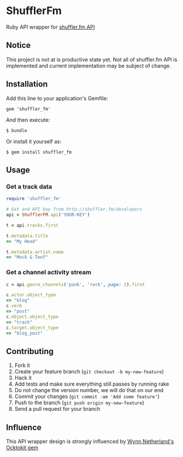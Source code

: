 # ShufflerFm

Ruby API wrapper for [shuffler.fm API](http://developers.shuffler.fm/)

## Notice

This project is not at is productive state yet. Not all of shuffler.fm API is implemented
and current implementation may be subject of change.

## Installation

Add this line to your application's Gemfile:

    gem 'shuffler_fm'

And then execute:

    $ bundle

Or install it yourself as:

    $ gem install shuffler_fm

## Usage

### Get a track data
```ruby
require 'shuffler_fm'

# Get and API key from http://shuffler.fm/developers
api = ShufflerFM.api('YOUR-KEY')

t = api.tracks.first

t.metadata.title
=> "My Head"

t.metadata.artist.name
=> "Mock & Toof"
```

### Get a channel activity stream
```ruby
c = api.genre_channels('punk', 'rock', page: 2).first

c.actor.object_type
=> "blog"
c.verb
=> "post"
c.object.object_type
=> "track"
c.target.object_type
=> "blog_post"
```

## Contributing

1. Fork it
2. Create your feature branch (`git checkout -b my-new-feature`)
3. Hack it
4. Add tests and make sure everything still passes by running rake
5. Do not change the version number, we will do that on our end
6. Commit your changes (`git commit -am 'Add some feature'`)
7. Push to the branch (`git push origin my-new-feature`)
8. Send a pull request for your branch

## Influence

This API wrapper design is strongly influenced by [Wynn Netherland's](https://github.com/pengwynn) [Ocktokit gem](https://github.com/pengwynn/octokit)